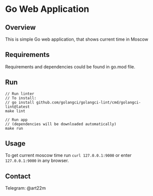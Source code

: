 # Go Web Application

## Overview

This is simple Go web application, that shows current time in Moscow

## Requirements

Requirements and dependencies could be found in go.mod file.

## Run

```
// Run linter
// To install:
// go install github.com/golangci/golangci-lint/cmd/golangci-lint@latest  
make lint

// Run app
// (dependencies will be downloaded automatically)
make run
```

## Usage

To get current moscow time run `curl 127.0.0.1:9000` or enter `127.0.0.1:9000` in any browser.

## Contact

Telegram: @art22m